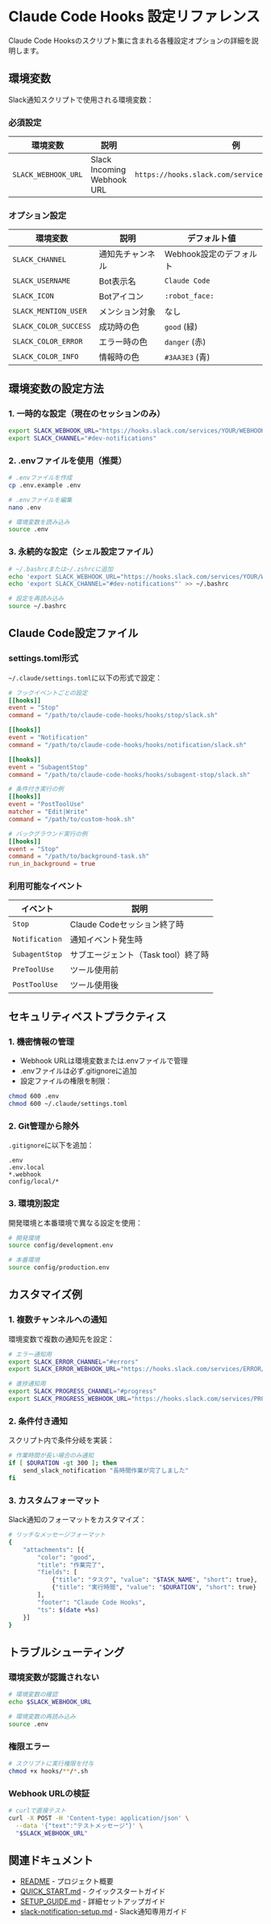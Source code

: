 # Claude Code Hooks 設定リファレンス

Claude Code Hooksのスクリプト集に含まれる各種設定オプションの詳細を説明します。

## 環境変数

Slack通知スクリプトで使用される環境変数：

### 必須設定

| 環境変数 | 説明 | 例 |
|---------|------|-----|
| `SLACK_WEBHOOK_URL` | Slack Incoming Webhook URL | `https://hooks.slack.com/services/YOUR/WEBHOOK/URL` |

### オプション設定

| 環境変数 | 説明 | デフォルト値 |
|---------|------|-------------|
| `SLACK_CHANNEL` | 通知先チャンネル | Webhook設定のデフォルト |
| `SLACK_USERNAME` | Bot表示名 | `Claude Code` |
| `SLACK_ICON` | Botアイコン | `:robot_face:` |
| `SLACK_MENTION_USER` | メンション対象 | なし |
| `SLACK_COLOR_SUCCESS` | 成功時の色 | `good` (緑) |
| `SLACK_COLOR_ERROR` | エラー時の色 | `danger` (赤) |
| `SLACK_COLOR_INFO` | 情報時の色 | `#3AA3E3` (青) |

## 環境変数の設定方法

### 1. 一時的な設定（現在のセッションのみ）

```bash
export SLACK_WEBHOOK_URL="https://hooks.slack.com/services/YOUR/WEBHOOK/URL"
export SLACK_CHANNEL="#dev-notifications"
```

### 2. .envファイルを使用（推奨）

```bash
# .envファイルを作成
cp .env.example .env

# .envファイルを編集
nano .env

# 環境変数を読み込み
source .env
```

### 3. 永続的な設定（シェル設定ファイル）

```bash
# ~/.bashrcまたは~/.zshrcに追加
echo 'export SLACK_WEBHOOK_URL="https://hooks.slack.com/services/YOUR/WEBHOOK/URL"' >> ~/.bashrc
echo 'export SLACK_CHANNEL="#dev-notifications"' >> ~/.bashrc

# 設定を再読み込み
source ~/.bashrc
```

## Claude Code設定ファイル

### settings.toml形式

`~/.claude/settings.toml`に以下の形式で設定：

```toml
# フックイベントごとの設定
[[hooks]]
event = "Stop"
command = "/path/to/claude-code-hooks/hooks/stop/slack.sh"

[[hooks]]
event = "Notification"
command = "/path/to/claude-code-hooks/hooks/notification/slack.sh"

[[hooks]]
event = "SubagentStop"
command = "/path/to/claude-code-hooks/hooks/subagent-stop/slack.sh"

# 条件付き実行の例
[[hooks]]
event = "PostToolUse"
matcher = "Edit|Write"
command = "/path/to/custom-hook.sh"

# バックグラウンド実行の例
[[hooks]]
event = "Stop"
command = "/path/to/background-task.sh"
run_in_background = true
```

### 利用可能なイベント

| イベント | 説明 |
|---------|------|
| `Stop` | Claude Codeセッション終了時 |
| `Notification` | 通知イベント発生時 |
| `SubagentStop` | サブエージェント（Task tool）終了時 |
| `PreToolUse` | ツール使用前 |
| `PostToolUse` | ツール使用後 |

## セキュリティベストプラクティス

### 1. 機密情報の管理

- Webhook URLは環境変数または.envファイルで管理
- .envファイルは必ず.gitignoreに追加
- 設定ファイルの権限を制限：

```bash
chmod 600 .env
chmod 600 ~/.claude/settings.toml
```

### 2. Git管理から除外

`.gitignore`に以下を追加：

```
.env
.env.local
*.webhook
config/local/*
```

### 3. 環境別設定

開発環境と本番環境で異なる設定を使用：

```bash
# 開発環境
source config/development.env

# 本番環境
source config/production.env
```

## カスタマイズ例

### 1. 複数チャンネルへの通知

環境変数で複数の通知先を設定：

```bash
# エラー通知用
export SLACK_ERROR_CHANNEL="#errors"
export SLACK_ERROR_WEBHOOK_URL="https://hooks.slack.com/services/ERROR/WEBHOOK"

# 進捗通知用
export SLACK_PROGRESS_CHANNEL="#progress"
export SLACK_PROGRESS_WEBHOOK_URL="https://hooks.slack.com/services/PROGRESS/WEBHOOK"
```

### 2. 条件付き通知

スクリプト内で条件分岐を実装：

```bash
# 作業時間が長い場合のみ通知
if [ $DURATION -gt 300 ]; then
    send_slack_notification "長時間作業が完了しました"
fi
```

### 3. カスタムフォーマット

Slack通知のフォーマットをカスタマイズ：

```bash
# リッチなメッセージフォーマット
{
    "attachments": [{
        "color": "good",
        "title": "作業完了",
        "fields": [
            {"title": "タスク", "value": "$TASK_NAME", "short": true},
            {"title": "実行時間", "value": "$DURATION", "short": true}
        ],
        "footer": "Claude Code Hooks",
        "ts": $(date +%s)
    }]
}
```

## トラブルシューティング

### 環境変数が認識されない

```bash
# 環境変数の確認
echo $SLACK_WEBHOOK_URL

# 環境変数の再読み込み
source .env
```

### 権限エラー

```bash
# スクリプトに実行権限を付与
chmod +x hooks/**/*.sh
```

### Webhook URLの検証

```bash
# curlで直接テスト
curl -X POST -H 'Content-type: application/json' \
  --data '{"text":"テストメッセージ"}' \
  "$SLACK_WEBHOOK_URL"
```

## 関連ドキュメント

- [README](../README.md) - プロジェクト概要
- [QUICK_START.md](QUICK_START.md) - クイックスタートガイド
- [SETUP_GUIDE.md](SETUP_GUIDE.md) - 詳細セットアップガイド
- [slack-notification-setup.md](slack-notification-setup.md) - Slack通知専用ガイド
